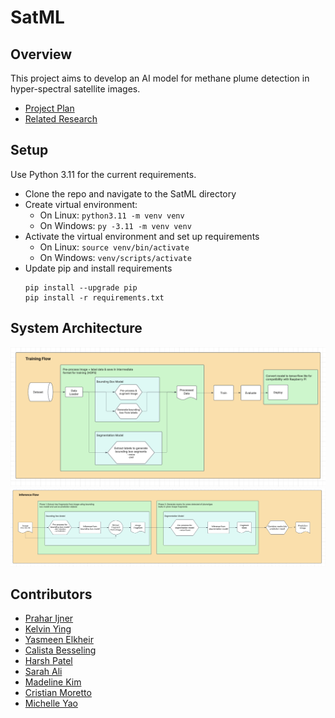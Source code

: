 # SatML

## Overview
This project aims to develop an AI model for methane plume detection in hyper-spectral satellite images.

- [Project Plan](https://docs.google.com/presentation/d/1-EhQxIQwFT2OGoom4cRer84D6BYW3aajtIMfXAEZegI/edit#slide=id.g3106297605c_0_580)
- [Related Research](https://www.researchgate.net/publication/375797680_STARCOP_Semantic_Segmentation_of_Methane_Plumes_with_Hyperspectral_Machine_Learning_Models)

## Setup
Use Python 3.11 for the current requirements.
- Clone the repo and navigate to the SatML directory
- Create virtual environment:
  - On Linux: `python3.11 -m venv venv`
  - On Windows: `py -3.11 -m venv venv`
- Activate the virtual environment and set up requirements
  - On Linux: `source venv/bin/activate`
  - On Windows: `venv/scripts/activate`
- Update pip and install requirements
  ```
  pip install --upgrade pip
  pip install -r requirements.txt
  ```

## System Architecture
![Model Training Flow](./docs/training.png)
![Model Inference Flow](./docs/inference.png)

## Contributors
- [Prahar Ijner](https://github.com/pijner)
- [Kelvin Ying](https://github.com/KelvYing)
- [Yasmeen Elkheir](https://github.com/yasmeene)
- [Calista Besseling](https://github.com/CalistaBesseling)
- [Harsh Patel](https://github.com/hpatel0816)
- [Sarah Ali](https://github.com/sarahmakki12)
- [Madeline Kim](https://github.com/madelineekim)
- [Cristian Moretto](https://github.com/criscreates)
- [Michelle Yao](https://github.com/michellejyao)